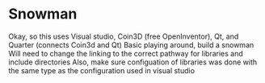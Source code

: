 # Snowman
Okay, so this uses Visual studio, Coin3D (free OpenInventor), Qt, and Quarter (connects Coin3d and Qt)
Basic playing around, build a snowman
Will need to change the linking to the correct pathway for libraries and include directories
Also, make sure configuation of libraries was done with the same type as the configuration used in visual studio

